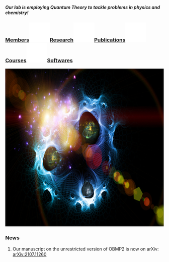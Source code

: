 **_Our lab is employing Quantum Theory to tackle problems in physics and chemistry!_**


### [Members](members.md)![Image](test_space.png)[Research](research.md)![Image](test_space.png)[Publications](Publications)![Image](test_space.png)[Courses](Courses)![Image](test_space.png)[Softwares](Softwares)

<img src="test.jpg" width="750" height="500">


### News
1. Our manuscript on the unrestricted version of OBMP2 is now on arXiv: [arXiv:2107.11260](https://arxiv.org/abs/2107.11260)

